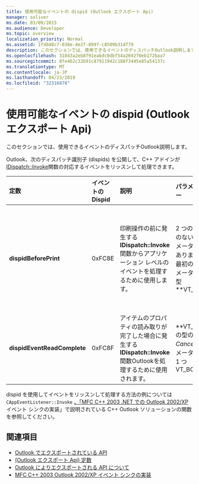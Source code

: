 ```yaml
---
title: 使用可能なイベントの dispid (Outlook エクスポート Api)
manager: soliver
ms.date: 03/09/2015
ms.audience: Developer
ms.topic: overview
localization_priority: Normal
ms.assetid: 1fd848c7-038e-4e2f-8997-c8509b31df79
description: このセクションでは、使用できるイベントのディスパッチOutlook説明します。
ms.openlocfilehash: 31843a2eb8f91eabdc0dbf54a269270eb172baa7
ms.sourcegitcommit: 8fe462c32b91c87911942c188f3445e85a54137c
ms.translationtype: MT
ms.contentlocale: ja-JP
ms.lasthandoff: 04/23/2019
ms.locfileid: "32316878"
---
```

# <a name="available-events-and-their-dispids-outlook-exported-apis"></a>使用可能なイベントの dispid (Outlook エクスポート Api)

このセクションでは、使用できるイベントのディスパッチOutlook説明します。
  
Outlook、次のディスパッチ識別子 (dispids) を公開して、C++ アドインが[IDispatch::Invoke](https://docs.microsoft.com/previous-versions/windows/desktop/api/oaidl/nf-oaidl-idispatch-invoke)関数の対応するイベントをリッスンして処理できます。 
  
|**定数**|**イベントの Dispid**|**説明**|**パラメーター**|**注釈**|
|:-----|:-----|:-----|:-----|:-----|
|**dispidBeforePrint** <br/> |0xFC8E  <br/> |印刷操作の前に発生する **IDispatch::Invoke** 関数からアプリケーション レベルのイベントを処理するために使用します。  <br/> | 2 つの名前のないパラメーターがあります。  <br/>  最初のパラメーターは型 **VT_BOOL|VT_BREF**。 イベント **VARIANT_TRUE** を取り消す場合は、このパラメーターの値を返します。  <br/>  2 番目のパラメーターは使用されないので、無視する必要があります。  <br/> |この dispid は、2010 年Outlook使用できます。  <br/> |
|**dispidEventReadComplete** <br/> |0xFC8F  <br/> |アイテムのプロパティの読み取りが完了した場合に発生する **IDispatch::Invoke** 関数Outlookを処理するために使用されます。  <br/> |**VT_BOOL の型の  _Cancel_ パラメーターは 1 つVT_BOOL|VT_BREF**。 この **パラメーター VARIANT_TRUE** 値を返して、読み取り操作を取り消します。  <br/> |この dispid は、2010 年Outlook使用できます。  <br/> このイベントは、Exchange クライアント拡張機能 (ECE) イベント **IExchExtMessageEvents::OnReadComplete** に対応し、Outlook 2013 以降にオブジェクト モデルに追加された **ReadComplete** イベントにも対応します。  <br/> |
   
dispid を使用してイベントをリッスンして処理する方法の例については `CAppEventListener::Invoke` [、「MFC C++ 2003 .NET での Outlook 2002/XP](https://www.codeproject.com/Articles/4230/Implementing-Outlook-2002-XP-Event-Sinks-in-MFC-C)イベント シンクの実装」で説明されている C++ Outlook ソリューションの関数を参照してください。
  
## <a name="see-also"></a>関連項目

- [Outlook でエクスポートされている API](outlook-exported-apis.md)
- [(Outlook エクスポート Api) 定数](constants-outlook-exported-apis.md)
- [Outlook によりエクスポートされる API について](about-apis-exported-by-outlook.md)
- [MFC C++ 2003 Outlook 2002/XP イベント シンクの実装](https://www.codeproject.com/Articles/4230/Implementing-Outlook-2002-XP-Event-Sinks-in-MFC-C)

